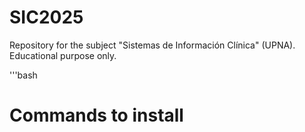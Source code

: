 # SIC2025
Repository for the subject "Sistemas de Información Clínica" (UPNA). Educational purpose only.

'''bash
# Commands to install
